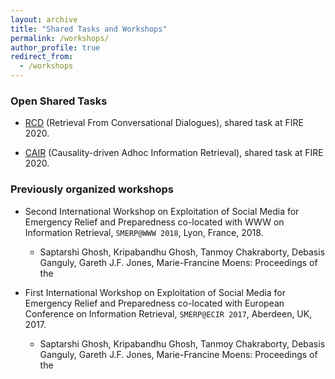 ```yaml
---
layout: archive
title: "Shared Tasks and Workshops"
permalink: /workshops/
author_profile: true
redirect_from:
  - /workshops
---
```


### Open Shared Tasks

* [RCD](https://rcd2020firetask.github.io/RCD2020FIRETASK/) (Retrieval From Conversational Dialogues), shared task at FIRE 2020.

* [CAIR](https://cair-miners.github.io/CAIR-2020-website/#home) (Causality-driven Adhoc Information Retrieval), shared task at FIRE 2020.


### Previously organized workshops

* Second International Workshop on Exploitation of Social Media for Emergency Relief and Preparedness co-located with WWW on Information Retrieval, `SMERP@WWW 2018`,
Lyon, France, 2018.
  * Saptarshi Ghosh, Kripabandhu Ghosh, Tanmoy Chakraborty, Debasis Ganguly, Gareth J.F. Jones, Marie-Francine Moens: Proceedings of the


* First International Workshop on Exploitation of Social Media for Emergency Relief and Preparedness co-located with European Conference on
Information Retrieval, `SMERP@ECIR 2017`, Aberdeen, UK, 2017.
  * Saptarshi Ghosh, Kripabandhu Ghosh, Tanmoy Chakraborty, Debasis Ganguly, Gareth J.F. Jones, Marie-Francine Moens: Proceedings of the
  
